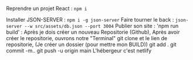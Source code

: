 Reprendre un projet React : `npm i`

Installer JSON-SERVER : `npm i -g json-server`
Faire tourner le back : `json-server --w src/assets/db.json --port 3004`
Publier son site : 'npm run build' :
Après je dois créer un nouveau Repositorie (Github),
Après avoir créer le repositorie, ouvrons notre "Terminal"
git clone et le lien de repositorie,
(Je créer un dossier (pour mettre mon BUILD))
git add .
git commit -m..
git push -u origin main
L'hébergeur c'est netlify
